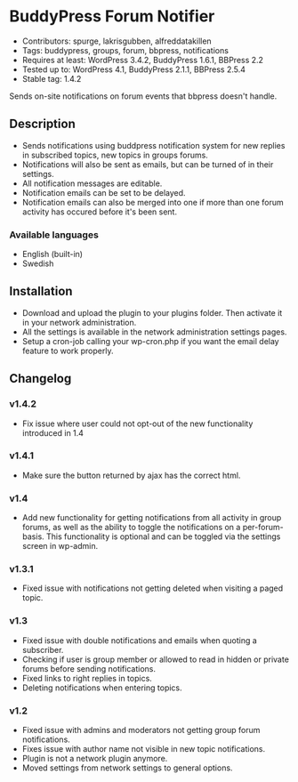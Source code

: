 BuddyPress Forum Notifier
=========================

* Contributors: spurge, lakrisgubben, alfreddatakillen
* Tags: buddypress, groups, forum, bbpress, notifications
* Requires at least: WordPress 3.4.2, BuddyPress 1.6.1, BBPress 2.2
* Tested up to: WordPress 4.1, BuddyPress 2.1.1, BBPress 2.5.4
* Stable tag: 1.4.2

Sends on-site notifications on forum events that bbpress doesn't handle.

Description
-----------

* Sends notifications using buddpress notification system for new
  replies in subscribed topics, new topics in groups forums.
* Notifications will also be sent as emails, but can be turned of in
  their settings.
* All notification messages are editable.
* Notification emails can be set to be delayed.
* Notification emails can also be merged into one if more than one forum
  activity has occured before it's been sent.

### Available languages

* English (built-in)
* Swedish

Installation
------------

* Download and upload the plugin to your plugins folder. Then activate
  it in your network administration.
* All the settings is available in the network administration settings
  pages.
* Setup a cron-job calling your wp-cron.php if you want the email
  delay feature to work properly.

Changelog
---------

### v1.4.2

* Fix issue where user could not opt-out of the new functionality introduced in 1.4

### v1.4.1

* Make sure the button returned by ajax has the correct html.

### v1.4

* Add new functionality for getting notifications from all activity in group forums,
  as well as the ability to toggle the notifications on a per-forum-basis.
  This functionality is optional and can be toggled via the settings screen
  in wp-admin.

### v1.3.1

* Fixed issue with notifications not getting deleted when visiting a
  paged topic.

### v1.3

* Fixed issue with double notifications and emails when quoting a
  subscriber.
* Checking if user is group member or allowed to read in hidden or
  private forums before sending notifications.
* Fixed links to right replies in topics.
* Deleting notifications when entering topics.

### v1.2

* Fixed issue with admins and moderators not getting group forum
  notifications.
* Fixes issue with author name not visible in new topic notifications.
* Plugin is not a network plugin anymore.
* Moved settings from network settings to general options.
